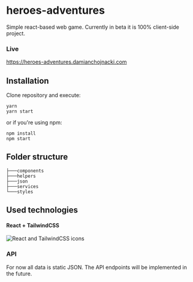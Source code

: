 # heroes-adventures

Simple react-based web game. Currently in beta it is 100% client-side project.


### Live
https://heroes-adventures.damianchojnacki.com

## Installation
Clone repository and execute:

```
yarn
yarn start
```
or if you're using npm:
```
npm install
npm start
```

## Folder structure
```
├───components
├───helpers
├───json
├───services    
└───styles
```

## Used technologies

#### React + TailwindCSS

<img src="https://camo.githubusercontent.com/2717599f22cf5a6b7bba7f505f518628d01109fc/68747470733a2f2f696d6167652e6962622e636f2f695748724b6e2f72656163745f6e61746976655f7461696c77696e642e706e67" alt="React and TailwindCSS icons">

###

### API 
For now all data is static JSON. The API endpoints will be implemented in the future.
